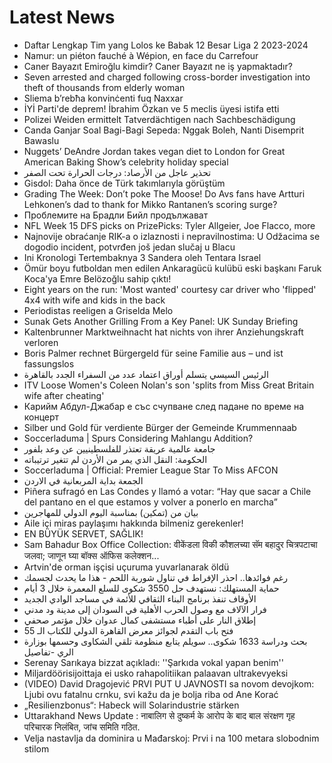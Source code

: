 # Latest News
-  Daftar Lengkap Tim yang Lolos ke Babak 12 Besar Liga 2 2023-2024
-  Namur: un piéton fauché à Wépion, en face du Carrefour
-  Caner Bayazıt Emiroğlu kimdir? Caner Bayazıt ne iş yapmaktadır?
-  Seven arrested and charged following cross-border investigation into theft of thousands from elderly woman
-  Sliema b’rebħa konvinċenti fuq Naxxar
-  İYİ Parti'de deprem! İbrahim Özkan ve 5 meclis üyesi istifa etti
-  Polizei Weiden ermittelt Tatverdächtigen nach Sachbeschädigung
-  Canda Ganjar Soal Bagi-Bagi Sepeda: Nggak Boleh, Nanti Disemprit Bawaslu
-  Nuggets’ DeAndre Jordan takes vegan diet to London for Great American Baking Show’s celebrity holiday special
-  تحذير عاجل من الأرصاد: درجات الحرارة تحت الصفر
-  Gisdol: Daha önce de Türk takımlarıyla görüştüm
-  Grading The Week: Don’t poke The Moose! Do Avs fans have Artturi Lehkonen’s dad to thank for Mikko Rantanen’s scoring surge?
-  Проблемите на Брадли Бийл продължават
-  NFL Week 15 DFS picks on PrizePicks: Tyler Allgeier, Joe Flacco, more
-  Najnovije obraćanje RIK-a o izlaznosti i nepravilnostima: U Odžacima se dogodio incident, potvrđen još jedan slučaj u Blacu
-  Ini Kronologi Tertembaknya 3 Sandera oleh Tentara Israel
-  Ömür boyu futboldan men edilen Ankaragücü kulübü eski başkanı Faruk Koca'ya Emre Belözoğlu sahip çıktı!
-  Eight years on the run: 'Most wanted' courtesy car driver who 'flipped' 4x4 with wife and kids in the back
-  Periodistas reeligen a Griselda Melo
-  Sunak Gets Another Grilling From a Key Panel: UK Sunday Briefing
-  Kaltenbrunner Marktweihnacht hat nichts von ihrer Anziehungskraft verloren
-  Boris Palmer rechnet Bürgergeld für seine Familie aus – und ist fassungslos
-  الرئيس السيسي يتسلم أوراق اعتماد عدد من السفراء الجدد بالقاهرة
-  ITV Loose Women's Coleen Nolan's son 'splits from Miss Great Britain wife after cheating'
-  Карийм Абдул-Джабар е със счупване след падане по време на концерт
-  Silber und Gold für verdiente Bürger der Gemeinde Krummennaab
-  Soccerladuma | Spurs Considering Mahlangu Addition?
-  جامعة عالمية عريقة تعتذر للفلسطينيين عن وعد بلفور
-  الحكومة: النقل الذي يمر من الأردن لم تتغير ترتيباته
-  Soccerladuma | Official: Premier League Star To Miss AFCON
-  الجمعة بداية المربعانية في الاردن
-  Piñera sufragó en Las Condes y llamó a votar: “Hay que sacar a Chile del pantano en el que estamos y volver a ponerlo en marcha”
-  بيان من (تمكين) بمناسبة اليوم الدولي للمهاجرين
-  Aile içi miras paylaşımı hakkında bilmeniz gerekenler!
-  EN BÜYÜK SERVET, SAĞLIK!
-  Sam Bahadur Box Office Collection: वीकेंडला विकी कौशलच्या सॅम बहादुर चित्रपटाचा जलवा; जाणून घ्या बॉक्स ऑफिस कलेक्शन...
-  Artvin'de orman işçisi uçuruma yuvarlanarak öldü
-  رغم فوائدها.. احذر الإفراط في تناول شوربة اللحم - هذا ما يحدث لجسمك
-  حماية المستهلك: نستهدف حل 3550 شكوى للسلع المعمرة خلال 3 أيام
-  الأوقاف تنفذ برنامج البناء الثقافي للأئمة في مساجد الوادي الجديد
-  فرار الآلاف مع وصول الحرب الأهلية في السودان إلى مدينة ود مدني
-  إطلاق النار على أطباء مستشفى كمال عدوان خلال مؤتمر صحفي
-  فتح باب التقدم لجوائز معرض القاهرة الدولي للكتاب الـ 55
-  بحث ودراسة 1633 شكوى.. سويلم يتابع منظومة تلقي الشكاوى وحسمها بوزارة الري -تفاصيل
-  Serenay Sarıkaya bizzat açıkladı: ''Şarkıda vokal yapan benim''
-  Miljardöörisijoittaja ei usko rahapolitiikan palaavan ultrakevyeksi
-  (VIDEO) David Dragojević PRVI PUT U JAVNOSTI sa novom devojkom: Ljubi ovu fatalnu crnku, svi kažu da je bolja riba od Ane Korać
-  „Resilienzbonus“: Habeck will Solarindustrie stärken
-  Uttarakhand News Update : नाबालिग से दुष्कर्म के आरोप के बाद बाल संरक्षण गृह परिचारक निलंबित, जांच समिति गठित.
-  Velja nastavlja da dominira u Mađarskoj: Prvi i na 100 metara slobodnim stilom
